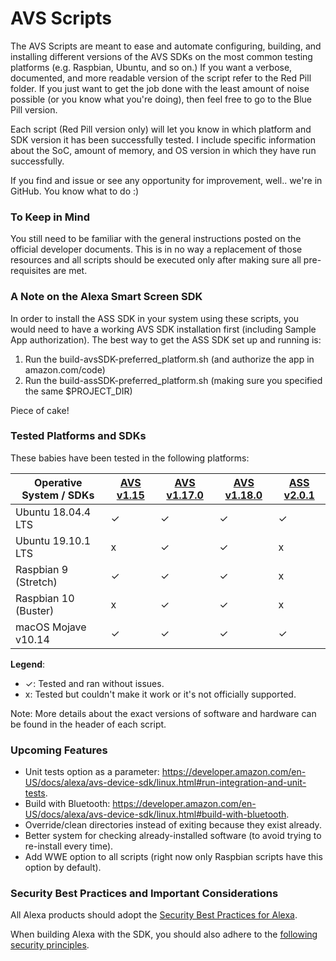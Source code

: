 # AVS Scripts

The AVS Scripts are meant to ease and automate configuring, building, and installing different versions of the AVS SDKs on the most common testing platforms (e.g. Raspbian, Ubuntu, and so on.) If you want a verbose, documented, and more readable version of the script refer to the Red Pill folder. If you just want to get the job done with the least amount of noise possible (or you know what you're doing), then feel free to go to the Blue Pill version.

Each script (Red Pill version only) will let you know in which platform and SDK version it has been successfully tested. I include specific information about the SoC, amount of memory, and OS version in which they have run successfully. 

If you find and issue or see any opportunity for improvement, well.. we're in GitHub. You know what to do :)

### To Keep in Mind

You still need to be familiar with the general instructions posted on the official developer documents. This is in no way a replacement of those resources and all scripts should be executed only after making sure all pre-requisites are met.

### A Note on the Alexa Smart Screen SDK
In order to install the ASS SDK in your system using these scripts, you would need to have a working AVS SDK installation first (including Sample App authorization). The best way to get the ASS SDK set up and running is: 
1. Run the build-avsSDK-preferred_platform.sh (and authorize the app in amazon.com/code)
2. Run the build-assSDK-preferred_platform.sh (making sure you specified the same $PROJECT_DIR)

Piece of cake!

### Tested Platforms and SDKs

These babies have been tested in the following platforms:

| Operative System / SDKs    | [AVS v1.15](https://github.com/alexa/avs-device-sdk/tree/v1.15) | [AVS v1.17.0](https://github.com/alexa/avs-device-sdk/tree/v1.17.0) | [AVS v1.18.0](https://github.com/alexa/avs-device-sdk/tree/v1.18.0) |  [ASS v2.0.1](https://github.com/alexa/alexa-smart-screen-sdk/tree/v2.0.1)  |
|----------------------------|-----------|-------------|-------------|------------|
| Ubuntu 18.04.4 LTS         | ✓         | ✓           | ✓           | ✓          |
| Ubuntu 19.10.1 LTS         | x         | ✓           | ✓           | x          |
| Raspbian 9 (Stretch)       | ✓         | ✓           | ✓           | x          |
| Raspbian 10 (Buster)       | x         | ✓           | ✓           | x          |
| macOS Mojave v10.14        | ✓         | ✓           | ✓           | ✓          |

**Legend**:
* ✓: Tested and ran without issues.
* x: Tested but couldn't make it work or it's not officially supported.

Note: More details about the exact versions of software and hardware can be found in the header of each script.

### Upcoming Features

* Unit tests option as a parameter: https://developer.amazon.com/en-US/docs/alexa/avs-device-sdk/linux.html#run-integration-and-unit-tests.
* Build with Bluetooth: https://developer.amazon.com/en-US/docs/alexa/avs-device-sdk/linux.html#build-with-bluetooth.
* Override/clean directories instead of exiting because they exist already.
* Better system for checking already-installed software (to avoid trying to re-install every time).
* Add WWE option to all scripts (right now only Raspbian scripts have this option by default).

### Security Best Practices and Important Considerations

All Alexa products should adopt the [Security Best Practices for Alexa](https://developer.amazon.com/docs/alexa/alexa-voice-service/security-best-practices.html).

When building Alexa with the SDK, you should also adhere to the [following security principles](https://developer.amazon.com/docs/alexa/avs-device-sdk/overview.html#security-best-practices).
